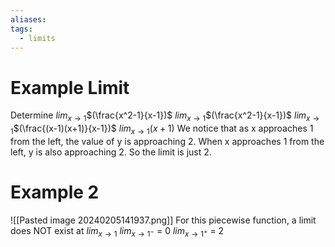 ```yaml
---
aliases: 
tags:
  - limits
---
```

# Example Limit
Determine $lim_{x\to 1}$$(\frac{x^2-1}{x-1})$
$lim_{x\to 1}$$(\frac{x^2-1}{x-1})$
$lim_{x\to 1}$$(\frac{(x-1)(x+1)}{x-1})$
$lim_{x\to 1}$$(x+1)$
We notice that as x approaches 1 from the left, the value of y is approaching 2.
When x approaches 1 from the left, y is also approaching 2.
So the limit is just 2.

# Example 2
![[Pasted image 20240205141937.png]]
For this piecewise function, a limit does NOT exist at $lim_{x\to 1}$
$lim_{x \to 1^-}$ = 0
$lim_{x \to 1^+}$ = 2